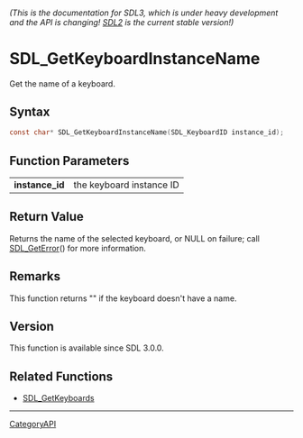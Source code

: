 ###### (This is the documentation for SDL3, which is under heavy development and the API is changing! [SDL2](https://wiki.libsdl.org/SDL2/) is the current stable version!)
# SDL_GetKeyboardInstanceName

Get the name of a keyboard.

## Syntax

```c
const char* SDL_GetKeyboardInstanceName(SDL_KeyboardID instance_id);

```

## Function Parameters

|                     |                          |
| ------------------- | ------------------------ |
| **instance_id**     | the keyboard instance ID |

## Return Value

Returns the name of the selected keyboard, or NULL on failure; call
[SDL_GetError](SDL_GetError)() for more information.

## Remarks

This function returns "" if the keyboard doesn't have a name.

## Version

This function is available since SDL 3.0.0.

## Related Functions

* [SDL_GetKeyboards](SDL_GetKeyboards)

----
[CategoryAPI](CategoryAPI)

